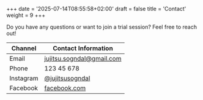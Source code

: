 +++
date = '2025-07-14T08:55:58+02:00'
draft = false
title = 'Contact'
weight = 9
+++

Do you have any questions or want to join a trial session? Feel free to reach out!

| Channel     | Contact Information                            |
|-------------|-------------------------------------------------|
| Email       | [jujitsu.sogndal@gmail.com](mailto:jujitsu.sogndal@gmail.com)        |
| Phone       | 123 45 678                                      |
| Instagram   | [@jujitsusogndal](https://instagram.com/jujitsusogndal)   |
| Facebook    | [facebook.com](https://www.facebook.com/profile.php?id=100066888734517) |

